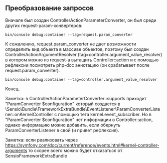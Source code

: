 Преобразование запросов
--
Вначале был создан ControllerActionParameterConverter, он был среди других request-param-конвертеров:
```shell script
bin/console debug:container --tag=request.param_converter
```
К сожалению, request.param_converter не дает возможности определить вид объекта в массиве объектов, поэтому был
создан ControllerActionArgumentResolver (tag=controller.argument_value_resolver) в котором можно из request-a вытащить 
Controller::action и с помощью рефлексии посмотреть php-doc аннотацию (он срабатывает после request.param_converter).
```shell script
bin/console debug:container --tag=controller.argument_value_resolver
```
Конец.

Заметка: в ControllerActionParameterConverter::supports приходит "ParamConverter $configuration" который создается в 
\Sensio\Bundle\FrameworkExtraBundle\EventListener\ParamConverterListener::onKernelController с помощью тега 
kernel.event_subscriber. Но в "ParamConverter $configuration" нет информации о Controller::action, однако информацию 
можно добавить, если обернуть ParamConverterListener в свой (и привет рефлексия).

Заметка: если реализовать через https://symfony.com/doc/current/reference/events.html#kernel-controller-arguments
то скорее всего можно будет отказаться от SensioFrameworkExtraBundle
